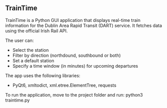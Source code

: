 ## TrainTime 

TrainTime is a Python GUI application that displays real-time train information for the Dublin Area Rapid Transit (DART) service. It fetches data using the official Irish Rail API.

The user can:
- Select the station
- Filter by direction (northdound, southbound or both)
- Set a default station
- Specify a time window (in minutes) for upcoming departures 

The app uses the following libraries:
- PyQt6, xmltodict, xml.etree.ElementTree, requests

To run the application, move to the project folder and run:
python3 traintime.py

